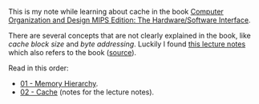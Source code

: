 This is my note while learning about cache in the book [Computer Organization and Design MIPS Edition: The Hardware/Software Interface](https://www.amazon.com/Computer-Organization-Design-MIPS-Architecture/dp/0124077269/ref=sr_1_1?s=books&ie=UTF8&qid=1536553502&sr=1-1&keywords=Computer+Organization+and+Design+MIPS+Edition).

There are several concepts that are not clearly explained in the book, like *cache block size* and *byte addressing*. Luckily I found [this lecture notes](lec15.pdf) which also refers to the book ([source](https://courses.cs.washington.edu/courses/cse378/09wi/lectures/lec15.pdf)).

Read in this order:
- [01 - Memory Hierarchy](01-memory-hierarchy.md).
- [02 - Cache](02-cache.md) (notes for the lecture notes).
